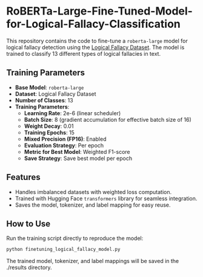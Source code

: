 # RoBERTa-Large-Fine-Tuned-Model-for-Logical-Fallacy-Classification

This repository contains the code to fine-tune a `roberta-large` model for logical fallacy detection using the [Logical Fallacy Dataset](https://huggingface.co/datasets/MidhunKanadan/logical-fallacy-classification). The model is trained to classify 13 different types of logical fallacies in text.

## Training Parameters
- **Base Model**: `roberta-large`
- **Dataset**: Logical Fallacy Dataset
- **Number of Classes**: 13
- **Training Parameters**:
  - **Learning Rate**: 2e-6 (linear scheduler)
  - **Batch Size**: 8 (gradient accumulation for effective batch size of 16)
  - **Weight Decay**: 0.01
  - **Training Epochs**: 15
  - **Mixed Precision (FP16)**: Enabled
  - **Evaluation Strategy**: Per epoch
  - **Metric for Best Model**: Weighted F1-score
  - **Save Strategy**: Save best model per epoch

## Features
- Handles imbalanced datasets with weighted loss computation.
- Trained with Hugging Face `transformers` library for seamless integration.
- Saves the model, tokenizer, and label mapping for easy reuse.

## How to Use
Run the training script directly to reproduce the model:
```bash
python finetuning_logical_fallacy_model.py
```
The trained model, tokenizer, and label mappings will be saved in the ./results directory.